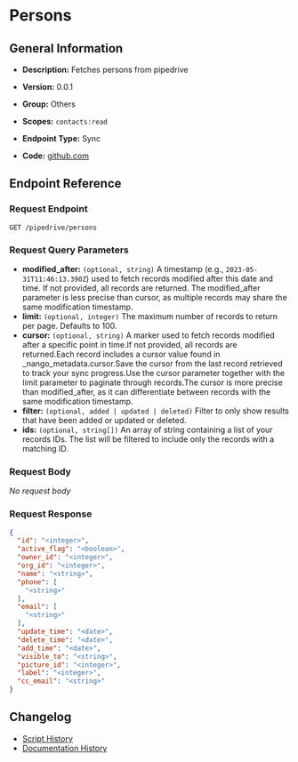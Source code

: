 <!-- BEGIN GENERATED CONTENT -->
# Persons

## General Information

- **Description:** Fetches persons from pipedrive

- **Version:** 0.0.1
- **Group:** Others
- **Scopes:** `contacts:read`
- **Endpoint Type:** Sync
- **Code:** [github.com](https://github.com/NangoHQ/integration-templates/tree/main/integrations/pipedrive/syncs/persons.ts)


## Endpoint Reference

### Request Endpoint

`GET /pipedrive/persons`

### Request Query Parameters

- **modified_after:** `(optional, string)` A timestamp (e.g., `2023-05-31T11:46:13.390Z`) used to fetch records modified after this date and time. If not provided, all records are returned. The modified_after parameter is less precise than cursor, as multiple records may share the same modification timestamp.
- **limit:** `(optional, integer)` The maximum number of records to return per page. Defaults to 100.
- **cursor:** `(optional, string)` A marker used to fetch records modified after a specific point in time.If not provided, all records are returned.Each record includes a cursor value found in _nango_metadata.cursor.Save the cursor from the last record retrieved to track your sync progress.Use the cursor parameter together with the limit parameter to paginate through records.The cursor is more precise than modified_after, as it can differentiate between records with the same modification timestamp.
- **filter:** `(optional, added | updated | deleted)` Filter to only show results that have been added or updated or deleted.
- **ids:** `(optional, string[])` An array of string containing a list of your records IDs. The list will be filtered to include only the records with a matching ID.

### Request Body

_No request body_

### Request Response

```json
{
  "id": "<integer>",
  "active_flag": "<boolean>",
  "owner_id": "<integer>",
  "org_id": "<integer>",
  "name": "<string>",
  "phone": [
    "<string>"
  ],
  "email": [
    "<string>"
  ],
  "update_time": "<date>",
  "delete_time": "<date>",
  "add_time": "<date>",
  "visible_to": "<string>",
  "picture_id": "<integer>",
  "label": "<integer>",
  "cc_email": "<string>"
}
```

## Changelog

- [Script History](https://github.com/NangoHQ/integration-templates/commits/main/integrations/pipedrive/syncs/persons.ts)
- [Documentation History](https://github.com/NangoHQ/integration-templates/commits/main/integrations/pipedrive/syncs/persons.md)

<!-- END  GENERATED CONTENT -->

